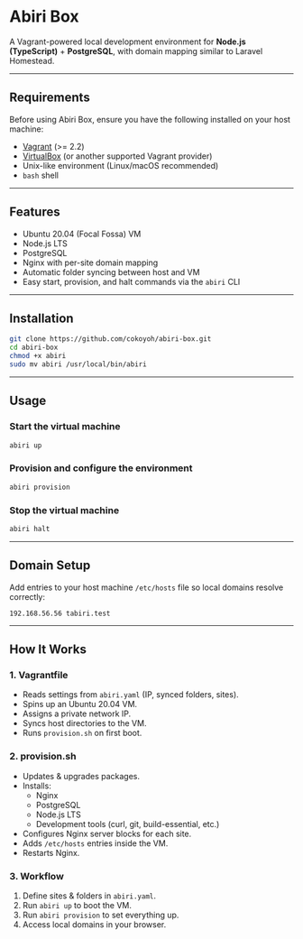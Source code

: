# Abiri Box

A Vagrant-powered local development environment for **Node.js (TypeScript)** + **PostgreSQL**, with domain mapping similar to Laravel Homestead.

---

## Requirements
Before using Abiri Box, ensure you have the following installed on your host machine:

- [Vagrant](https://www.vagrantup.com/downloads) (>= 2.2)
- [VirtualBox](https://www.virtualbox.org/wiki/Downloads) (or another supported Vagrant provider)
- Unix-like environment (Linux/macOS recommended)
- `bash` shell

---

## Features
- Ubuntu 20.04 (Focal Fossa) VM
- Node.js LTS
- PostgreSQL
- Nginx with per-site domain mapping
- Automatic folder syncing between host and VM
- Easy start, provision, and halt commands via the `abiri` CLI

---

## Installation

```bash
git clone https://github.com/cokoyoh/abiri-box.git
cd abiri-box
chmod +x abiri
sudo mv abiri /usr/local/bin/abiri
```

---

## Usage

### Start the virtual machine
```bash
abiri up
```

### Provision and configure the environment
```bash
abiri provision
```

### Stop the virtual machine
```bash
abiri halt
```

---

## Domain Setup

Add entries to your host machine `/etc/hosts` file so local domains resolve correctly:

```
192.168.56.56 tabiri.test
```

---

## How It Works

### 1. Vagrantfile
- Reads settings from `abiri.yaml` (IP, synced folders, sites).
- Spins up an Ubuntu 20.04 VM.
- Assigns a private network IP.
- Syncs host directories to the VM.
- Runs `provision.sh` on first boot.

### 2. provision.sh
- Updates & upgrades packages.
- Installs:
  - Nginx
  - PostgreSQL
  - Node.js LTS
  - Development tools (curl, git, build-essential, etc.)
- Configures Nginx server blocks for each site.
- Adds `/etc/hosts` entries inside the VM.
- Restarts Nginx.

### 3. Workflow
1. Define sites & folders in `abiri.yaml`.
2. Run `abiri up` to boot the VM.
3. Run `abiri provision` to set everything up.
4. Access local domains in your browser.
